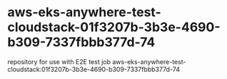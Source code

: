 # aws-eks-anywhere-test-cloudstack-01f3207b-3b3e-4690-b309-7337fbbb377d-74
repository for use with E2E test job aws-eks-anywhere-test-cloudstack:01f3207b-3b3e-4690-b309-7337fbbb377d-74
